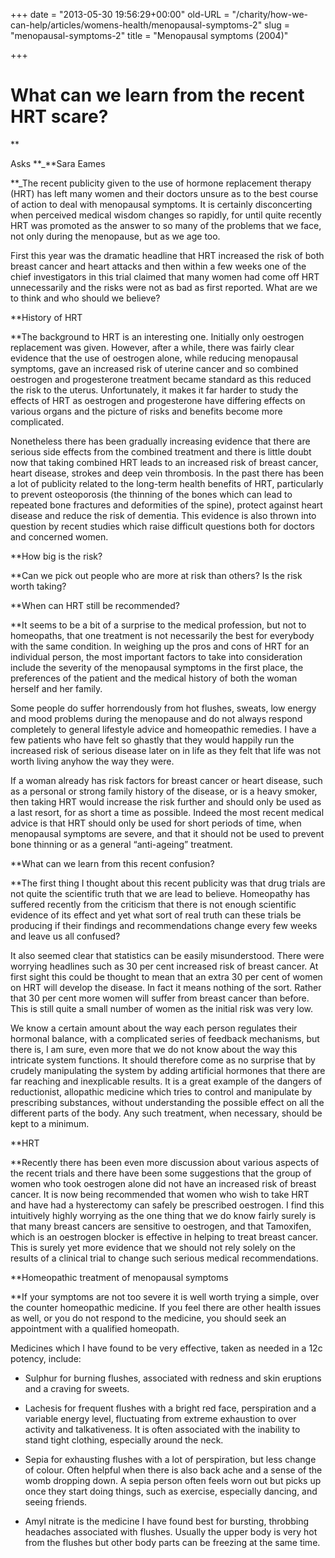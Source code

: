 +++
date = "2013-05-30 19:56:29+00:00"
old-URL = "/charity/how-we-can-help/articles/womens-health/menopausal-symptoms-2"
slug = "menopausal-symptoms-2"
title = "Menopausal symptoms (2004)"

+++

# What can we learn from the recent HRT scare?

**

Asks **_**Sara Eames

**_The recent publicity given to the use of hormone replacement therapy (HRT) has left many women and their doctors unsure as to the best course of action to deal with menopausal symptoms. It is certainly disconcerting when perceived medical wisdom changes so rapidly, for until quite recently HRT was promoted as the answer to so many of the problems that we face, not only during the menopause, but as we age too.

First this year was the dramatic headline that HRT increased the risk of both breast cancer and heart attacks and then within a few weeks one of the chief investigators in this trial claimed that many women had come off HRT unnecessarily and the risks were not as bad as first reported. What are we to think and who should we believe?

**History of HRT

**The background to HRT is an interesting one. Initially only oestrogen replacement was given. However, after a while, there was fairly clear evidence that the use of oestrogen alone, while reducing menopausal symptoms, gave an increased risk of uterine cancer and so combined oestrogen and progesterone treatment became standard as this reduced the risk to the uterus. Unfortunately, it makes it far harder to study the effects of HRT as oestrogen and progesterone have differing effects on various organs and the picture of risks and benefits become more complicated.

Nonetheless there has been gradually increasing evidence that there are serious side effects from the combined treatment and there is little doubt now that taking combined HRT leads to an increased risk of breast cancer, heart disease, strokes and deep vein thrombosis. In the past there has been a lot of publicity related to the long-term health benefits of HRT, particularly to prevent osteoporosis (the thinning of the bones which can lead to repeated bone fractures and deformities of the spine), protect against heart disease and reduce the risk of dementia. This evidence is also thrown into question by recent studies which raise difficult questions both for doctors and concerned women.

**How big is the risk?

**Can we pick out people who are more at risk than others? Is the risk worth taking?

**When can HRT still be recommended?

**It seems to be a bit of a surprise to the medical profession, but not to homeopaths, that one treatment is not necessarily the best for everybody with the same condition. In weighing up the pros and cons of HRT for an individual person, the most important factors to take into consideration include the severity of the menopausal symptoms in the first place, the preferences of the patient and the medical history of both the woman herself and her family.

Some people do suffer horrendously from hot flushes, sweats, low energy and mood problems during the menopause and do not always respond completely to general lifestyle advice and homeopathic remedies. I have a few patients who have felt so ghastly that they would happily run the increased risk of serious disease later on in life as they felt that life was not worth living anyhow the way they were.

If a woman already has risk factors for breast cancer or heart disease, such as a personal or strong family history of the disease, or is a heavy smoker, then taking HRT would increase the risk further and should only be used as a last resort, for as short a time as possible. Indeed the most recent medical advice is that HRT should only be used for short periods of time, when menopausal symptoms are severe, and that it should not be used to prevent bone thinning or as a general “anti-ageing” treatment.

**What can we learn from this recent confusion?

**The first thing I thought about this recent publicity was that drug trials are not quite the scientific truth that we are lead to believe. Homeopathy has suffered recently from the criticism that there is not enough scientific evidence of its effect and yet what sort of real truth can these trials be producing if their findings and recommendations change every few weeks and leave us all confused?

It also seemed clear that statistics can be easily misunderstood. There were worrying headlines such as 30 per cent increased risk of breast cancer. At first sight this could be thought to mean that an extra 30 per cent of women on HRT will develop the disease. In fact it means nothing of the sort. Rather that 30 per cent more women will suffer from breast cancer than before. This is still quite a small number of women as the initial risk was very low.

We know a certain amount about the way each person regulates their hormonal balance, with a complicated series of feedback mechanisms, but there is, I am sure, even more that we do not know about the way this intricate system functions. It should therefore come as no surprise that by crudely manipulating the system by adding artificial hormones that there are far reaching and inexplicable results. It is a great example of the dangers of reductionist, allopathic medicine which tries to control and manipulate by prescribing substances, without under­standing the possible effect on all the different parts of the body. Any such treatment, when necessary, should be kept to a minimum.

**HRT

**Recently there has been even more discussion about various aspects of the recent trials and there have been some suggestions that the group of women who took oestrogen alone did not have an increased risk of breast cancer. It is now being recommended that women who wish to take HRT and have had a hysterectomy can safely be prescribed oestrogen. I find this intuitively highly worrying as the one thing that we do know fairly surely is that many breast cancers are sensitive to oestrogen, and that Tamoxifen, which is an oestrogen blocker is effective in helping to treat breast cancer. This is surely yet more evidence that we should not rely solely on the results of a clinical trial to change such serious medical recommendations.

**Homeopathic treatment of menopausal symptoms

**If your symptoms are not too severe it is well worth trying a simple, over the counter homeopathic medicine. If you feel there are other health issues as well, or you do not respond to the medicine, you should seek an appointment with a qualified homeopath.

Medicines which I have found to be very effective, taken as needed in a 12c potency, include:

  * Sulphur for burning flushes, associated with redness and skin eruptions and a craving for sweets.

  * Lachesis for frequent flushes with a bright red face, perspiration and a variable energy level, fluctuating from extreme exhaustion to over activity and talkativeness. It is often associated with the inability to stand tight clothing, especially around the neck.

  * Sepia for exhausting flushes with a lot of perspiration, but less change of colour. Often helpful when there is also back ache and a sense of the womb dropping down. A sepia person often feels worn out but picks up once they start doing things, such as exercise, especially dancing, and seeing friends.

  * Amyl nitrate is the medicine I have found best for bursting, throbbing headaches associated with flushes. Usually the upper body is very hot from the flushes but other body parts can be freezing at the same time.

